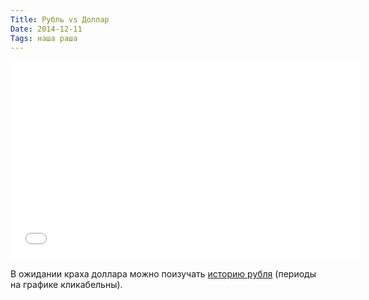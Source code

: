 ```yaml
---
Title: Рубль vs Доллар
Date: 2014-12-11
Tags: наша раша
---
```


<div class="text"><iframe width="560" height="315" src="//www.youtube.com/embed/wIiPAUkDDNk" frameborder="0" allowfullscreen="allowfullscreen"></iframe><br /><br />
В ожидании краха доллара можно поизучать <a href="http://slon.ru/specials/forexclub/">историю рубля</a>  (периоды на графике кликабельны).</div>